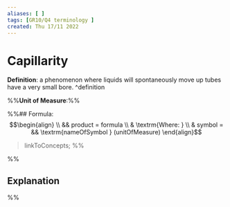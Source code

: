 ```yaml
---
aliases: [ ]
tags: [GR10/Q4 terminology ]
created: Thu 17/11 2022
---
```

# Capillarity
**Definition**:  a phenomenon where liquids will spontaneously move up tubes have a very small bore. ^definition

%%**Unit of Measure**:%%

%%## Formula:
$$\begin{align}
\\ && product = formula
\\ & \textrm{Where: }
\\ & symbol = && \textrm{nameOfSymbol } (unitOfMeasure)
\end{align}$$
> linkToConcepts; 
%%

%%
## Explanation
%%